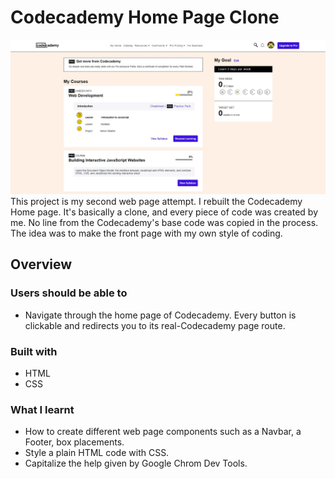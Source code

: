 # Codecademy Home Page Clone
![Page Example](/resources/images/sample-page.jpg)
This project is my second web page attempt. I rebuilt the Codecademy Home page. It's basically a clone, and every piece of code was created by me. No line from the Codecademy's base code was copied in the process. The idea was to make the front page with my own style of coding.

## Overview
### Users should be able to
- Navigate through the home page of Codecademy. Every button is clickable and redirects you to its real-Codecademy page route. 

### Built with
- HTML
- CSS

### What I learnt
- How to create different web page components such as a Navbar, a Footer, box placements.
- Style a plain HTML code with CSS.
- Capitalize the help given by Google Chrom Dev Tools.